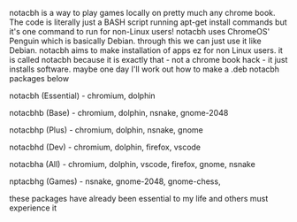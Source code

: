 notacbh is a way to play games locally on pretty much any chrome book. The code is literally just a BASH script running apt-get install commands but it's one command to run for non-Linux users!
notacbh uses ChromeOS' Penguin which is basically Debian.
through this we can just use it like Debian.
notacbh aims to make installation of apps ez for non Linux users.
it is called notacbh because it is exactly that - not a chrome book hack - it just installs software.
maybe one day I'll work out how to make a .deb
notacbh packages below

notacbh (Essential) - chromium, dolphin

notacbhb (Base) - chromium, dolphin, nsnake, gnome-2048

notacbhp (Plus) - chromium, dolphin, nsnake, gnome

notacbhd (Dev) - chromium, dolphin, firefox, vscode

notacbha (All) - chromium, dolphin, vscode, firefox, gnome, nsnake

nptacbhg (Games) - nsnake, gnome-2048, gnome-chess,

these packages have already been essential to my life and others must experience it
